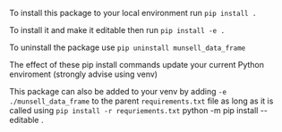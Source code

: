 To install this package to your local environment
run `pip install . ` 

To install it and make it editable then run
`pip install -e . `

To uninstall the package use
`pip uninstall munsell_data_frame`

The effect of these pip install commands update
your current Python enviroment (strongly
advise using venv)

This package can also be added to your venv
by adding `-e ./munsell_data_frame` to the parent
`requirements.txt` file as long as it is called using
`pip install -r requriements.txt`
python -m pip install --editable .

